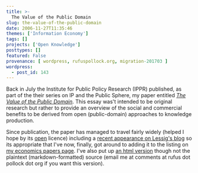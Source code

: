 ```yaml
---
title: >-
  The Value of the Public Domain
slug: the-value-of-the-public-domain
date: 2006-11-27T11:35:46
themes: ['Information Economy']
tags: []
projects: ['Open Knowledge']
posttypes: []
featured: False
provenance: [ wordpress, rufuspollock.org, migration-201703 ]
wordpress:
  - post_id: 143
---
```


Back in July the Institute for Public Policy Research (IPPR) published, as part of the their series on IP and the Public Sphere, my paper entitled [*The Value of the Public Domain*](http://www.ippr.org/publicationsandreports/publication.asp?id=482). This essay was't intended to be original research but rather to provide an overview of the social and commercial benefits to be derived from open (public-domain) approaches to knowledge production.

Since publication, the paper has managed to travel fairly widely (helped I hope by its [open](http://okfn.org/) licence) including a [recent appearance on Lessig's blog](http://www.lessig.org/blog/archives/003593.shtml) so its appropriate that I've now, finally, got around to adding it to the listing on [my economics papers page](http://www.rufuspollock.org/economics/). I've also put up [an html version](http://www.rufuspollock.org/economics/papers/value_of_the_public_domain.html) though not the plaintext (markdown-formatted) source (email me at comments at rufus dot pollock dot org if you want this version).

